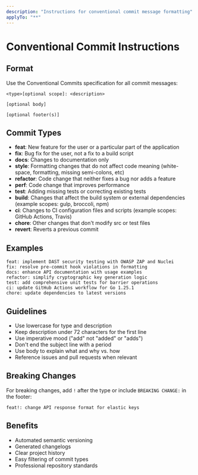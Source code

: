 ```yaml
---
description: "Instructions for conventional commit message formatting"
applyTo: "**"
---
```

# Conventional Commit Instructions

## Format
Use the Conventional Commits specification for all commit messages:
```
<type>[optional scope]: <description>

[optional body]

[optional footer(s)]
```

## Commit Types
- **feat**: New feature for the user or a particular part of the application
- **fix**: Bug fix for the user, not a fix to a build script
- **docs**: Changes to documentation only
- **style**: Formatting changes that do not affect code meaning (white-space, formatting, missing semi-colons, etc)
- **refactor**: Code change that neither fixes a bug nor adds a feature
- **perf**: Code change that improves performance
- **test**: Adding missing tests or correcting existing tests
- **build**: Changes that affect the build system or external dependencies (example scopes: gulp, broccoli, npm)
- **ci**: Changes to CI configuration files and scripts (example scopes: GitHub Actions, Travis)
- **chore**: Other changes that don't modify src or test files
- **revert**: Reverts a previous commit

## Examples
```
feat: implement DAST security testing with OWASP ZAP and Nuclei
fix: resolve pre-commit hook violations in formatting
docs: enhance API documentation with usage examples
refactor: simplify cryptographic key generation logic
test: add comprehensive unit tests for barrier operations
ci: update GitHub Actions workflow for Go 1.25.1
chore: update dependencies to latest versions
```

## Guidelines
- Use lowercase for type and description
- Keep description under 72 characters for the first line
- Use imperative mood ("add" not "added" or "adds")
- Don't end the subject line with a period
- Use body to explain what and why vs. how
- Reference issues and pull requests when relevant

## Breaking Changes
For breaking changes, add `!` after the type or include `BREAKING CHANGE:` in the footer:
```
feat!: change API response format for elastic keys
```

## Benefits
- Automated semantic versioning
- Generated changelogs
- Clear project history
- Easy filtering of commit types
- Professional repository standards
